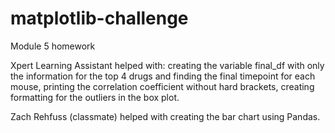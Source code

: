 # matplotlib-challenge
Module 5 homework


Xpert Learning Assistant helped with: creating the variable final_df with only the information for the top 4 drugs and finding the final timepoint for each mouse, printing the correlation coefficient without hard brackets, creating formatting for the outliers in the box plot.

Zach Rehfuss (classmate) helped with creating the bar chart using Pandas.